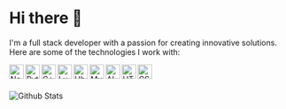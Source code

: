 # Hi there 👋

I'm a full stack developer with a passion for creating innovative solutions.
Here are some of the technologies I work with:

<img align="left" alt="Node.js" width="26px" src="https://user-images.githubusercontent.com/25181517/117447155-6a868a00-af3d-11eb-9cfe-245df15c9f3f.png"/>
<img align="left" alt="Python" width="26px" src="https://user-images.githubusercontent.com/25181517/183423507-c056a6f9-1ba8-4312-a350-19bcbc5a8697.png"/>
<img align="left" alt="C++" width="26px" src="https://user-images.githubusercontent.com/25181517/192106073-90fffafe-3562-4ff9-a37e-c77a2da0ff58.png"/>
<img align="left" alt="Lua" width="26px" src="https://github.com/Ramonmelod/profile-technology-icons/assets/139141993/89970707-fd3d-46e9-897e-7e51ba07ba4c"/>
<img align="left" alt="Ubuntu" width="26px" src="https://user-images.githubusercontent.com/25181517/186884153-99edc188-e4aa-4c84-91b0-e2df260ebc33.png"/>
<img align="left" alt="MySQL" width="26px" src="https://user-images.githubusercontent.com/25181517/183896128-ec99105a-ec1a-4d85-b08b-1aa1620b2046.png"/>
<img align="left" alt="AI" width="26px" src="https://user-images.githubusercontent.com/25181517/223639822-2a01e63a-a7f9-4a39-8930-61431541bc06.png"/>
<img align="left" alt="HTML" width="26px" src="https://user-images.githubusercontent.com/25181517/192158954-f88b5814-d510-4564-b285-dff7d6400dad.png"/>
<img align="left" alt="CSS" width="26px" src="https://user-images.githubusercontent.com/25181517/183898674-75a4a1b1-f960-4ea9-abcb-637170a00a75.png"/> 
<br />
<br />

![Github Stats](https://github-readme-stats.vercel.app/api?username=EpicSebastian&show_icons=true&bg_color=30,e96443,904e95&title_color=fff&text_color=fff)

